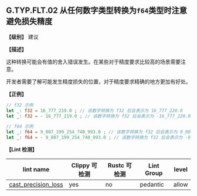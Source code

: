 ## G.TYP.FLT.02  从任何数字类型转换为`f64`类型时注意避免损失精度

**【级别】** 建议

**【描述】**

这种转换可能会有值的舍入错误发生。在某些对于精度要求比较高的场景需要注意。

开发者需要了解可能发生精度损失的位置，对于精度要求精确的地方更加有好处。

**【正例】**

```rust
// f32 示例
let _: f32 = 16_777_219.0 ; // 该数字转换为 f32 后会表示为 16_777_220.0
let _: f32 = - 16_777_219.0 ; // 该数字转换为 f32 后会表示为 -16_777_220.0

// f64 示例
let _: f64 = 9_007_199_254_740_993.0 ; // 该数字转换为 f32 后会表示为 9_007_199_254_740_992.0
let _: f64 = - 9_007_199_254_740_993.0 ; // 该数字转换为 f32 后会表示为 -9_007_199_254_740_992.0
```

**【Lint 检测】**

| lint name                                                    | Clippy 可检测 | Rustc 可检测 | Lint Group | level |
| ------------------------------------------------------------ | ------------- | ------------ | ---------- | ----- |
| [cast_precision_loss](https://rust-lang.github.io/rust-clippy/master/#cast_precision_loss) | yes           | no           | pedantic   | allow |


